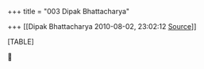 +++
title = "003 Dipak Bhattacharya"

+++
[[Dipak Bhattacharya	2010-08-02, 23:02:12 [Source](https://groups.google.com/g/bvparishat/c/w1XwbDVudrM)]]



[TABLE]




